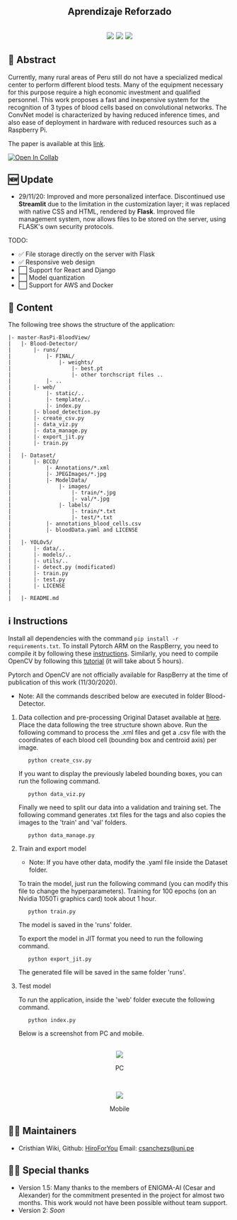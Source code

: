 <h2 align="center">
<p>Aprendizaje Reforzado</p>
</h2>

<h2 align="center">
<p></p>
<img src="https://img.shields.io/badge/PyTorch%20-%23EE4C2C.svg?&style=for-the-badge&logo=PyTorch&logoColor=white" />
<img src="https://img.shields.io/badge/numpy%20-%23013243.svg?&style=for-the-badge&logo=numpy&logoColor=white" />
<img src="https://img.shields.io/badge/Made%20with-Jupyter-orange?style=for-the-badge&logo=Jupyter" />
<p></p>
</h2>



## 📜 Abstract 
Currently, many rural areas of Peru still do not have a specialized medical center to perform different blood tests. Many of the equipment necessary for this purpose require a high economic investment and qualified personnel. This work proposes a fast and inexpensive system for the recognition of 3 types of blood cells based on convolutional networks. The ConvNet model is characterized by having reduced inference times, and also ease of deployment in hardware with reduced resources such as a Raspberry Pi. 

The paper is available at this [link](https://drive.google.com/file/d/1FEv4wR2A_vQybh7ARqoT6nD2xu_SC8T3/view?usp=sharing).

[![Open In Collab](https://colab.research.google.com/assets/colab-badge.svg)](https://colab.research.google.com/github/Naereen/badges)




## 🆕 Update
- 29/11/20: Improved and more personalized interface. Discontinued use
 **Streamlit** due to the limitation in the customization layer; it was replaced with native CSS and HTML, rendered by **Flask**. Improved file management system, now allows files to be stored on the server, using FLASK's own security protocols.

 TODO:
- ✅ File storage directly on the server with Flask
- ✅ Responsive web design
- ⬜️ Support for React and Django
- ⬜️ Model quantization
- ⬜️ Support for AWS and Docker

## 📖 Content
The following tree shows the structure of the application:
```
|- master-RasPi-BloodView/
|   |- Blood-Detector/
|       |- runs/
|           |- FINAL/   
|               |- weights/
|                   |- best.pt
|                   |- other torchscript files ..
|           |- ..
|       |- web/
|           |- static/..
|           |- template/..
|           |- index.py
|       |- blood_detection.py
|       |- create_csv.py
|       |- data_viz.py
|       |- data_manage.py
|       |- export_jit.py
|       |- train.py
|      
|   |- Dataset/
|       |- BCCD/
|           |- Annotations/*.xml
|           |- JPEGImages/*.jpg
|           |- ModelData/
|               |- images/
|                   |- train/*.jpg
|                   |- val/*.jpg
|               |- labels/
|                   |- train/*.txt
|                   |- test/*.txt
|           |- annotations_blood_cells.csv
|           |- bloodData.yaml and LICENSE
|   
|   |- YOLOv5/
|       |- data/..
|       |- models/..
|       |- utils/..
|       |- detect.py (modificated)
|       |- train.py
|       |- test.py
|       |- LICENSE
|
|   |- README.md
```
## ℹ️ Instructions

Install all dependencies with the command ```pip install -r requirements.txt```. To install Pytorch ARM on the RaspBerry, you need to compile it by following these [instructions](https://mathinf.eu/pytorch/arm64/). 
Similarly, you need to compile OpenCV by following this [tutorial](https://qengineering.eu/install-opencv-4.2-on-raspberry-pi-4.html) (it will take about 5 hours). 

Pytorch and OpenCV are not officially available for RaspBerry at the time of publication of this work (11/30/2020).

* Note: All the commands described below are executed in folder Blood-Detector.

1. Data collection and pre-processing
    Original Dataset available at [here](https://github.com/Shenggan/BCCD_Dataset). 
    Place the data following the tree structure shown above. Run the following command to process the .xml files and get a .csv file with the coordinates of each blood cell (bounding box and centroid axis) per image.
    ```
       python create_csv.py
    ```
    
    If you want to display the previously labeled bounding boxes, you can run the following command.
    ```
       python data_viz.py
    ```
    
    Finally we need to split our data into a validation and training set. The following command generates .txt files for the tags and also copies the images to the 'train' and 'val' folders.
    ```
       python data_manage.py
    ```

2. Train and export model

    * Note: If you have other data, modify the .yaml file inside the Dataset folder.

    To train the model, just run the following command (you can modify this file to change the hyperparameters). 
    Training for 100 epochs (on an Nvidia 1050Ti graphics card) took about 1 hour.
    ```
       python train.py
    ```
    The model is saved in the 'runs' folder. 

    To export the model in JIT format you need to run the following command.
    ```
       python export_jit.py
    ```
    The generated file will be saved in the same folder 'runs'.

3. Test model

    To run the application, inside the 'web' folder execute the following command.
    ```
       python index.py
    ```
    
    Below is a screenshot from PC and mobile.
    
<p align="center">
    <br>
    <img src="Blood-Detector/web/static/images/hero/final_pc.png"/>
    <p align="center">PC</p>
    <br>
</p>

<p align="center">
  <img src="Blood-Detector/web/static/images/hero/final_mobile.gif" />
  <p align="center">Mobile</p>
</p>


## 👨‍💻 Maintainers
* Cristhian Wiki, Github: [HiroForYou](https://github.com/HiroForYou) Email: csanchezs@uni.pe

## 🙏🏽 Special thanks
* Version 1.5:
Many thanks to the members of ENIGMA-AI (Cesar and Alexander) for the commitment presented in the project for almost two months.
This work would not have been possible without team support.
* Version 2:
*Soon*